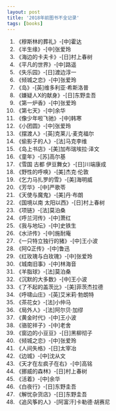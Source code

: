 ```yaml
---
layout: post
title: '2018年前图书不全记录'
tags: [books]
---
```


1. 《穆斯林的葬礼》-[中]霍达
2. 《半生缘》-[中]张爱玲
3. 《海边的卡夫卡》-[日]村上春树
4. 《平凡的世界》-[中]路遥
5. 《失乐园》-[日]渡边淳一
6. 《倾城之恋》-[中]张爱玲
7. 《岛》-[英]维多利亚·希斯洛普
8. 《嫌疑人X的献身》-[日]东野圭吾
9. 《第一炉香》-[中]张爱玲
10. 《第七天》-[中]余华
11. 《像少年啦飞驰》-[中]韩寒
12. 《小团圆》-[中]张爱玲
13. 《摆渡人》-[英]克莱儿·麦克福尔
14. 《偷影子的人》-[法]马克李维
15. 《岛上书店》-[美]加布瑞埃拉·泽文
16. 《童年》-[苏]高尔基
17. 《雪国 古都 伊豆舞女》-[日]川端康成
18. 《野性的呼唤》-[美]杰克·伦敦
19. 《乞力马扎罗的雪》-[美]海明威
20. 《芳华》-[中]严歌苓
21. 《天使与魔鬼》-[美]丹·布朗
22. 《国境以南 太阳以西》-[日]村上春树
23. 《项链》-[法]莫泊桑
24. 《呼兰河传》-[中]萧红
25. 《我与地坛》-[中]史铁生
26. 《水浒传》-[中]施耐庵
27. 《一只特立独行的猪》-[中]王小波
28. 《阿Q正传》-[中]鲁迅
29. 《红玫瑰与白玫瑰》-[中]张爱玲
30. 《城南旧事》-[中]林海音
31. 《羊脂球》-[法]莫泊桑
32. 《沉默的大多数》-[中]王小波
33. 《了不起的盖茨比》-[美]菲茨杰拉德
34. 《呼啸山庄》-[英]艾米莉·勃朗特
35. 《茶花女》-[法]小仲马
36. 《局外人》-[法]阿尔贝·加缪
37. 《黄金时代》-[中]王小波
38. 《骆驼祥子》-[中]老舍
39. 《窗边的小豆豆》-[日]黑柳彻子
40. 《倾城之恋》-[中]张爱玲
41. 《人间失格》-[日]太宰冶
42. 《边城》-[中]沈从文
43. 《天才在左疯子在右》-[中]高铭
44. 《挪威的森林》-[日]村上春树
45. 《活着》-[中]余华
46. 《白夜行》-[日]东野圭吾
47. 《解忧杂货店》-[日]东野圭吾
48. 《追风筝的人》-[阿富汗]卡勒德·胡赛尼
